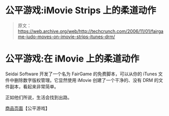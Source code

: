 # 公平游戏:iMovie Strips 上的柔道动作

> 原文：<https://web.archive.org/web/http://techcrunch.com/2006/11/01/fairgame-judo-moves-on-imovie-strips-itunes-drm/>

# 公平游戏:在 iMovie 上的柔道动作

Seidai Software 开发了一个名为 FairGame 的免费脚本，可以从你的 iTunes 文件中删除数字版权管理。它显然使用 iMovie 创建了一个干净的、没有 DRM 的文件副本，看起来非常简单。

正如他们所说，生活会找到出路。

[商品页面](https://web.archive.org/web/20130627205149/http://seidai.50webs.com/Seidai%20Software.html)【公平游戏】
